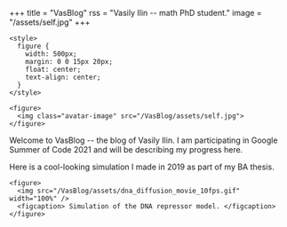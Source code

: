 +++
title = "VasBlog"
rss = "Vasily Ilin -- math PhD student."
image = "/assets/self.jpg"
+++

~~~
<style>
  figure {
    width: 500px;
    margin: 0 0 15px 20px;
    float: center;
    text-align: center;
  }
</style>

<figure>
  <img class="avatar-image" src="/VasBlog/assets/self.jpg">
</figure>
~~~

Welcome to VasBlog -- the blog of Vasily Ilin. I am participating in Google Summer of Code 2021 and will be describing my progress here.

Here is a cool-looking simulation I made in 2019 as part of my BA thesis.
~~~
<figure>
  <img src="/VasBlog/assets/dna_diffusion_movie_10fps.gif" width="100%" />
  <figcaption> Simulation of the DNA repressor model. </figcaption>
</figure>
~~~
